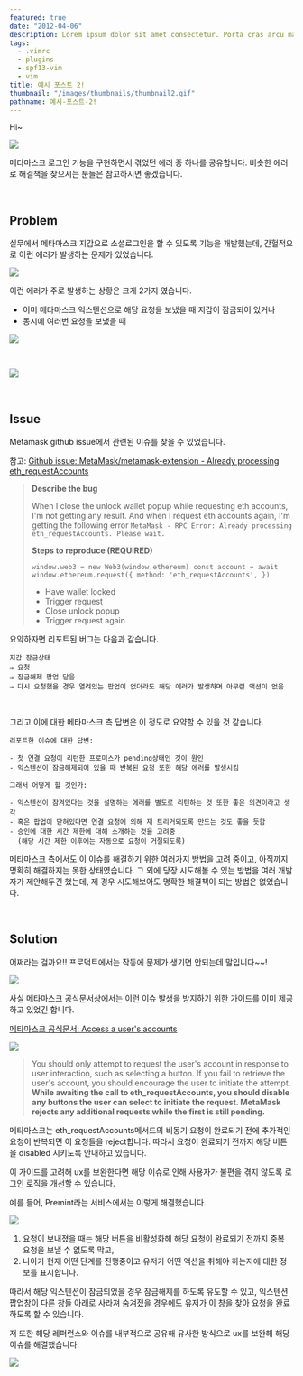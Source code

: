 ```yaml
---
featured: true
date: "2012-04-06"
description: Lorem ipsum dolor sit amet consectetur. Porta cras arcu mattis sed maecenas eget arcu. Luctus Lorem ipsum dolor sit amet consectetur. Porta cras arcu mattis sed maecenas eget arcu. Luctus...Lorem ipsum dolor sit amet consectetur. Porta cras arcu mattis sed maecenas eget arcu. Luctus...
tags:
  - .vimrc
  - plugins
  - spf13-vim
  - vim
title: 예시 포스트 2!
thumbnail: "/images/thumbnails/thumbnail2.gif"
pathname: 예시-포스트-2!
---
```


Hi~

![](https://velog.velcdn.com/images/gygy/post/ada77ea6-483a-4404-8c89-c8cb416c1647/image.png)

메타마스크 로그인 기능을 구현하면서 겪었던 에러 중 하나를 공유합니다.
비슷한 에러로 해결책을 찾으시는 분들은 참고하시면 좋겠습니다.

<br>

## Problem

실무에서 메타마스크 지갑으로 소셜로그인을 할 수 있도록 기능을 개발했는데, 간헐적으로 이런 에러가 발생하는 문제가 있었습니다.

![](https://velog.velcdn.com/images/gygy/post/5989e959-3e32-40ec-b014-520d3e5a58b1/image.png)

이런 에러가 주로 발생하는 상황은 크게 2가지 였습니다.

- 이미 메타마스크 익스텐션으로 해당 요청을 보냈을 때 지갑이 잠금되어 있거나
- 동시에 여러번 요청을 보냈을 때

![](https://velog.velcdn.com/images/gygy/post/1b1266f0-6e49-4010-b029-07bd07cebecd/image.png)

<br>

![](https://velog.velcdn.com/images/gygy/post/1d8b3aa9-87eb-445c-bb8b-e58e570bc8de/image.png)

<br>

## Issue

Metamask github issue에서 관련된 이슈를 찾을 수 있었습니다.

참고: [Github issue: MetaMask/metamask-extension - Already processing eth_requestAccounts](https://github.com/MetaMask/metamask-extension/issues/10085)

> **Describe the bug**
>
> When I close the unlock wallet popup while requesting eth accounts, I'm not getting any result. And when I request eth accounts again, I'm getting the following error `MetaMask - RPC Error: Already processing eth_requestAccounts. Please wait.`
>
> **Steps to reproduce (REQUIRED)**
>
> `window.web3 = new Web3(window.ethereum) const account = await window.ethereum.request({ method: 'eth_requestAccounts', })`
>
> - Have wallet locked
> - Trigger request
> - Close unlock popup
> - Trigger request again

요약하자면 리포트된 버그는 다음과 같습니다.

```
지갑 잠금상태
⇒ 요청
⇒ 잠금해제 팝업 닫음
⇒ 다시 요청했을 경우 열려있는 팝업이 없더라도 해당 에러가 발생하며 아무런 액션이 없음
```

<br>

그리고 이에 대한 메타마스크 측 답변은 이 정도로 요약할 수 있을 것 같습니다.

```
리포트한 이슈에 대한 답변:

- 첫 연결 요청이 리턴한 프로미스가 pending상태인 것이 원인
- 익스텐션이 잠금해제되어 있을 때 반복된 요청 또한 해당 에러를 발생시킴

그래서 어떻게 할 것인가:

- 익스텐션이 잠겨있다는 것을 설명하는 에러를 별도로 리턴하는 것 또한 좋은 의견이라고 생각
- 혹은 팝업이 닫혀있다면 연결 요청에 의해 재 트리거되도록 만드는 것도 좋을 듯함
- 승인에 대한 시간 제한에 대해 소개하는 것을 고려중
  (해당 시간 제한 이후에는 자동으로 요청이 거절되도록)
```

메타마스크 측에서도 이 이슈를 해결하기 위한 여러가지 방법을 고려 중이고, 아직까지 명확히 해결하지는 못한 상태였습니다.
그 외에 당장 시도해볼 수 있는 방법을 여러 개발자가 제안해두긴 했는데, 제 경우 시도해보아도 명확한 해결책이 되는 방법은 없었습니다.

<br>

## Solution

어쩌라는 걸까요!!
프로덕트에서는 작동에 문제가 생기면 안되는데 말입니다~~!

![](https://velog.velcdn.com/images/gygy/post/71fdf330-70f5-4a70-97c7-0af18af84c18/image.png)

사실 메타마스크 공식문서상에서는 이런 이슈 발생을 방지하기 위한 가이드를 이미 제공하고 있었긴 합니다.

[메타마스크 공식문서: Access a user's accounts](https://docs.metamask.io/wallet/how-to/connect/access-accounts/#create-a-connect-button)

![](https://velog.velcdn.com/images/gygy/post/c0ec8487-48a4-4aad-bc75-28873476f597/image.png)

> You should only attempt to request the user's account in response to user
> interaction, such as selecting a button.
> If you fail to retrieve the user's account, you should encourage the user
> to initiate the attempt.
> **While awaiting the call to eth_requestAccounts, you should disable
> any buttons the user can select to initiate the request.
> MetaMask rejects any additional requests while the first is still
> pending.**

메타마스크는 eth_requestAccounts메서드의 비동기 요청이 완료되기 전에 추가적인 요청이 반복되면 이 요청들을 reject합니다.
따라서 요청이 완료되기 전까지 해당 버튼을 disabled 시키도록 안내하고 있습니다.

이 가이드를 고려해 ux를 보완한다면 해당 이슈로 인해 사용자가 불편을 겪지 않도록 로그인 로직을 개선할 수 있습니다.

예를 들어, Premint라는 서비스에서는 이렇게 해결했습니다.

![](https://velog.velcdn.com/images/gygy/post/42406cb1-f71f-4f26-90ad-114ce6279cd0/image.png)

1. 요청이 보내졌을 때는 해당 버튼을 비활성화해 해당 요청이 완료되기 전까지 중복 요청을 보낼 수 없도록 막고,
2. 나아가 현재 어떤 단계를 진행중이고 유저가 어떤 액션을 취해야 하는지에 대한 정보를 표시합니다.

따라서 해당 익스텐션이 잠금되었을 경우 잠금해제를 하도록 유도할 수 있고, 익스텐션 팝업창이 다른 창들 아래로 사라져 숨겨졌을 경우에도 유저가 이 창을 찾아 요청을 완료하도록 할 수 있습니다.

저 또한 해당 레퍼런스와 이슈를 내부적으로 공유해 유사한 방식으로 ux를 보완해 해당 이슈를 해결했습니다.

![](https://velog.velcdn.com/images/gygy/post/6e147ea3-acfc-428b-9e20-18de294671cb/image.png)
